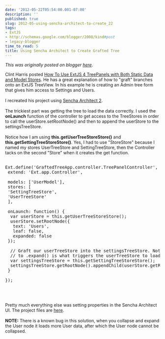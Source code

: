 ```yaml
---
date: '2012-05-22T05:54:00.001-07:00'
description: ''
published: true
slug: 2012-05-using-sencha-architect-to-create_22
tags:
- ExtJS
- http://schemas.google.com/blogger/2008/kind#post
- legacy-blogger
time_to_read: 5
title: Using Sencha Architect to Create Grafted Tree
---
```


*This was originally posted on blogger [here](https://techshorts.blogspot.com/2012/05/using-sencha-architect-to-create_22.html)*.

Clint Harris posted <a href="http://www.clintharris.net/2011/how-to-use-extjs-4-treepanels-with-both-static-data-and-model-stores/" title="How To Use ExtJS 4 TreePanels with Both Static Data and Model Stores">How To Use ExtJS 4 TreePanels with Both Static Data and Model Stores</a>.  He has a great explanation of how to "graft" branches onto an ExtJS TreeView.  In his example he is creating an Admin tree form that gives him access to Settings and Users.<br />
<br />
I recreated his project using <a href="http://www.sencha.com/products/architect/" target="_blank" title="Sencha Architect 2">Sencha Architect 2</a>.<br />
<br />
The trickiest part was getting the tree to load the data correctly.  I used the <strong>onLaunch</strong> function of the controller to get access to the TreeStores in order to call the userStore.setRootNode() and then to append the userStore to the settingsTreeStore.  <br />
<br />
Notice how I am using <strong>this.getUserTreeStoreStore()</strong> and <strong>this.getSettingTreeStoreStore()</strong>.  Yes, I had to use "StoreStore" because I named my stores UserTreeStore and SettingTreeStore, then the Controller tacks on the second "Store" when it creates the get function.<br />
<br />
<pre class="brush:javascript" name="code">
Ext.define('GraftedTreeApp.controller.TreePanelController', {
 extend: 'Ext.app.Controller',

 models: ['UserModel'],
 stores: [
 'SettingTreeStore',
 'UserTreeStore'
 ],

 onLaunch: function() {
  var userStore = this.getUserTreeStoreStore();
  userStore.setRootNode({
   text: 'Users',
   leaf: false,
   expanded: false
 });

  // Graft our userTreeStore into the settingsTreeStore. Note that the call
  // to .expand() is what triggers the userTreeStore to load its data.
  var settingsTreeStore = this.getSettingTreeStoreStore();
  settingsTreeStore.getRootNode().appendChild(userStore.getRootNode()).expand();
 }

});

</pre>

<br />
<br />
Pretty much everything else was setting properties in the Sencha Architect UI.  The project files are <a href="https://dl.dropboxusercontent.com/u/480457/techshorts/2012/05/graftedTree.zip">here</a>.<br />
<br />
<strong>NOTE:</strong> There is a known bug in this solution, when you collapse and expand the User node it loads more User data, after which the User node cannot be collapsed.